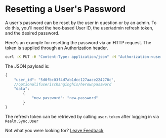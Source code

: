 # Resetting a User's Password

A user's password can be reset by the user in question or by an admin. To do this, you'll need the hex-based User ID, the user/admin refresh token, and the desired password.

Here's an example for resetting the password via an HTTP request. The token is supplied through an Authorization header.

```bash
curl -X PUT -H "Content-Type: application/json" -H "Authorization:<user-or-admin-refresh-token>" -d '{"user_id": <user-id-to-change-password>, "data": {"new_password": <new-password>}}' http://localhost:9080/auth/password
```

The JSON payload is:

```javascript
{
    "user_id": "5d0fbc03f4d7ab1dcc127aace224270c",
    //optionalifuserischanginghis/herownpassword
    "data":
        {
            "new_password": "new-password"
        }
}
```

The refresh token can be retrieved by calling `user.token` after logging in via `Realm.Sync.User`



Not what you were looking for? [Leave Feedback](https://www.getfeedback.com/r/uO1Zl0vE)


